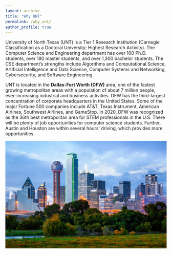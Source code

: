 ```yaml
---
layout: archive
title: "Why UNT"
permalink: /why_unt/
author_profile: true
---
```


University of North Texas (UNT) is a Tier 1 Research Institution (Carnegie Classification as a Doctoral University: Highest Research Activity). The Computer Science and Engineering department has over 100 Ph.D. students, over 180 master students, and over 1,300 bachelor students. The CSE department’s strengths include Algorithms and Computational Science, Artificial Intelligence and Data Science, Computer Systems and Networking, Cybersecurity, and Software Engineering.

UNT is located in the <strong>Dallas-Fort Worth (DFW)</strong> area, one of the fastest growing metropolitan areas with a population of about 7 million people, ever-increasing industrial and business activities. DFW has the third-largest concentration of corporate headquarters in the United States. Some of the major Fortune 500 companies include AT&T, Texas Instrument, American Airlines, Southwest Airlines, and GameStop. In 2020, DFW was recognized as the 36th best metropolitan area for STEM professionals in the U.S. There will be plenty of job opportunities for computer science students. Further, Austin and Houston are within several hours' driving, which provides more opportunities.

<img src="../images/dallas.jpeg"
     alt="Markdown Monster icon"
     style="float: left; margin-right: 10px;" />
